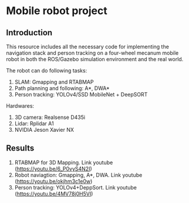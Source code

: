 # Mobile robot project

## Introduction
This resource includes all the necessary code for implementing the navigation stack and person tracking on a four-wheel mecanum mobile robot in both the ROS/Gazebo simulation environment and the real world.

The robot can do following tasks:
1. SLAM: Gmapping and RTABMAP
2. Path planning and following: A*, DWA*
3. Person tracking: YOLOv4/SSD MobileNet + DeepSORT

Hardwares:
1. 3D camera: Realsense D435i
2. Lidar: Rplidar A1
3. NVIDIA Jeson Xavier NX

## Results
1. RTABMAP for 3D Mapping. Link youtube (https://youtu.be/6_P0vyS4N2I)
2. Robot naviagtion: Gmapping, A*, DWA. Link youtube (https://youtu.be/okjhm3c1e0w)
3. Person tracking: YOLOv4+DeppSort. Link youtube (https://youtu.be/4MV78j0H5VI)

